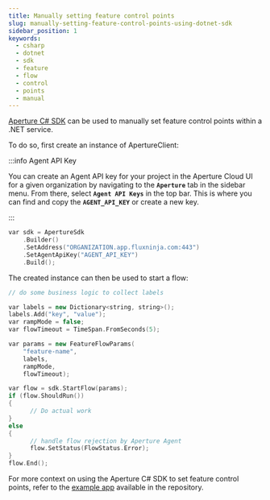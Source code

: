 ```yaml
---
title: Manually setting feature control points
slug: manually-setting-feature-control-points-using-dotnet-sdk
sidebar_position: 1
keywords:
  - csharp
  - dotnet
  - sdk
  - feature
  - flow
  - control
  - points
  - manual
---
```


<!-- ADD NUGET LINK AFTER PUBLISHING -->

[Aperture C# SDK](https://www.github.com/fluxninja/aperture-csharp) can be used
to manually set feature control points within a .NET service.

To do so, first create an instance of ApertureClient:

:::info Agent API Key

You can create an Agent API key for your project in the Aperture Cloud UI for a
given organization by navigating to the **`Aperture`** tab in the sidebar menu.
From there, select **`Agent API Keys`** in the top bar. This is where you can
find and copy the **`AGENT_API_KEY`** or create a new key.

:::

```cpp
var sdk = ApertureSdk
    .Builder()
    .SetAddress("ORGANIZATION.app.fluxninja.com:443")
    .SetAgentApiKey("AGENT_API_KEY")
    .Build();
```

The created instance can then be used to start a flow:

```cpp
// do some business logic to collect labels

var labels = new Dictionary<string, string>();
labels.Add("key", "value");
var rampMode = false;
var flowTimeout = TimeSpan.FromSeconds(5);

var params = new FeatureFlowParams(
    "feature-name",
    labels,
    rampMode,
    flowTimeout);

var flow = sdk.StartFlow(params);
if (flow.ShouldRun())
{
      // Do actual work
}
else
{
      // handle flow rejection by Aperture Agent
      flow.SetStatus(FlowStatus.Error);
}
flow.End();
```

For more context on using the Aperture C# SDK to set feature control points,
refer to the [example app][example] available in the repository.

[example]: https://github.com/fluxninja/aperture-csharp/tree/main/Examples
